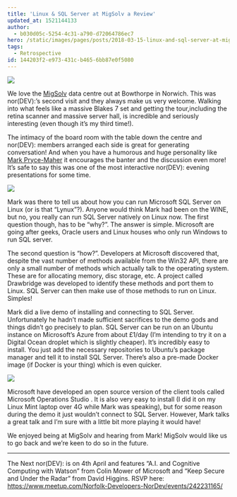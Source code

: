 ```yaml
---
title: 'Linux & SQL Server at MigSolv a Review'
updated_at: 1521144133
author:
  - b030d05c-5254-4c31-a790-d72064786ec7
hero: /static/images/pages/posts/2018-03-15-linux-and-sql-server-at-migsolv-a-review/highres_469062363-300x225.jpg
tags:
  - Retrospective
id: 144203f2-e973-431c-b465-6bb87e0f5080
---
```

![](/static/images/pages/posts/2018-03-15-linux-and-sql-server-at-migsolv-a-review/highres_469062363-300x225.jpg)

We love the [MigSolv](https://www.migsolv.com/) data centre out at Bowthorpe in Norwich. This was nor(DEV):’s second visit and they always make us very welcome. Walking into what feels like a massive Blakes 7 set and getting the tour,including the retina scanner and massive server hall, is incredible and seriously interesting (even though it’s my third time!).

The intimacy of the board room with the table down the centre and nor(DEV): members arranged each side is great for generating conversation! And when you have a humorous and huge personality like [Mark Pryce-Maher](https://www.linkedin.com/in/markprycemaher/) it encourages the banter and the discussion even more! It’s safe to say this was one of the most interactive nor(DEV): evening presentations for some time.

![](/static/images/pages/posts/2018-03-15-linux-and-sql-server-at-migsolv-a-review/highres_469063833-300x225.jpg)

Mark was there to tell us about how you can run Microsoft SQL Server on Linux (or is that “Lynux”?). Anyone would think Mark had been on the WINE, but no, you really can run SQL Server natively on Linux now. The first question though, has to be “why?”. The answer is simple. Microsoft are going after geeks, Oracle users and Linux houses who only run Windows to run SQL server.

The second question is “how?”. Developers at Microsoft discovered that, despite the vast number of methods available from the Win32 API, there are only a small number of methods which actually talk to the operating system. These are for allocating memory, disc storage, etc. A project called Drawbridge was developed to identify these methods and port them to Linux. SQL Server can then make use of those methods to run on Linux. Simples!

Mark did a live demo of installing and connecting to SQL Server. Unfortunately he hadn’t made sufficient sacrifices to the demo gods and things didn’t go precisely to plan. SQL Server can be run on an Ubuntu instance on Microsoft’s Azure from about £1/day (I’m intending to try it on a Digital Ocean droplet which is slightly cheaper). It’s incredibly easy to install. You just add the necessary repositories to Ubuntu’s package manager and tell it to install SQL Server. There’s also a pre-made Docker image (if Docker is your thing) which is even quicker.

![](/static/images/pages/posts/2018-03-15-linux-and-sql-server-at-migsolv-a-review/highres_469064164-226x300.png)

Microsoft have developed an open source version of the client tools called Microsoft Operations Studio . It is also very easy to install (I did it on my Linux Mint laptop over 4G while Mark was speaking), but for some reason during the demo it just wouldn’t connect to SQL Server. However, Mark talks a great talk and I’m sure with a little bit more playing it would have!

We enjoyed being at MigSolv and hearing from Mark! MigSolv would like us to go back and we’re keen to do so in the future.

***

The Next nor(DEV): is on 4th April and features “A.I. and Cognitive Computing with Watson” from Colin Mower of Microsoft and “Keep Secure and Under the Radar” from David Higgins. RSVP here: <https://www.meetup.com/Norfolk-Developers-NorDev/events/242231165/>
